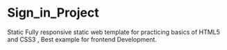 # Sign_in_Project
Static Fully responsive static web template for practicing basics of HTML5 and CSS3 , Best example for frontend Development.
